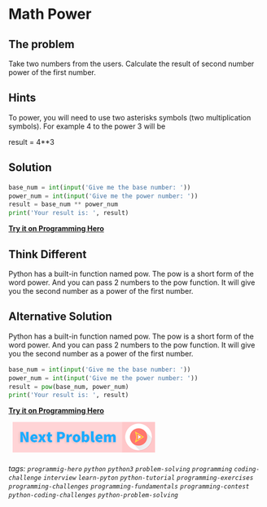 
# Math Power

## The problem
Take two numbers from the users. Calculate the result of second number power of the first number.

## Hints
To power, you will need to use two asterisks symbols (two multiplication symbols). For example 4 to the power 3 will be


result = 4**3

## Solution
```python
base_num = int(input('Give me the base number: '))
power_num = int(input('Give me the power number: '))
result = base_num ** power_num
print('Your result is: ', result)
```

**[Try it on Programming Hero](https://play.google.com/store/apps/details?id=com.learnprogramming.codecamp)**

## Think Different
Python has a built-in function named pow. The pow is a short form of the word power. And you can pass 2 numbers to the pow function. It will give you the second number as a power of the first number. 


## Alternative Solution
Python has a built-in function named pow. The pow is a short form of the word power. And you can pass 2 numbers to the pow function. It will give you the second number as a power of the first number. 

```python
base_num = int(input('Give me the base number: '))
power_num = int(input('Give me the power number: '))
result = pow(base_num, power_num)
print('Your result is: ', result)
```
**[Try it on Programming Hero](https://play.google.com/store/apps/details?id=com.learnprogramming.codecamp)**

&nbsp;
[![Next Page](../assets/next-button.png)](Random-Number.md)
&nbsp;

###### tags:  `programmig-hero`  `python`  `python3`  `problem-solving`  `programming`  `coding-challenge`  `interview`  `learn-pyton`  `python-tutorial`  `programming-exercises`  `programming-challenges`  `programming-fundamentals`  `programming-contest`  `python-coding-challenges`  `python-problem-solving`

